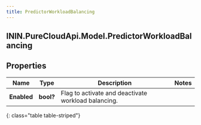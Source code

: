 ```yaml
---
title: PredictorWorkloadBalancing
---
```

## ININ.PureCloudApi.Model.PredictorWorkloadBalancing

## Properties

|Name | Type | Description | Notes|
|------------ | ------------- | ------------- | -------------|
| **Enabled** | **bool?** | Flag to activate and deactivate workload balancing. | |
{: class="table table-striped"}


